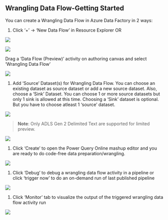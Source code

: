 Wrangling Data Flow-Getting Started
-----------------------------------

You can create a Wrangling Data Flow in Azure Data Factory in 2 ways:

1.  Click ‘+’ -\> ‘New Data Flow’ in Resource Explorer OR

![](media/a3133084ccbf838f479914fa281948b7.png)

![](media/7fcdeb0d75a94c913962c8710631fd5e.png)

Drag a ‘Data Flow (Preview)’ activity on authoring canvas and select ‘Wrangling
Data Flow’

![](media/30aef5e624830254573023dc9b811dd4.png)

1.  Add ‘Source’ Dataset(s) for Wrangling Data Flow. You can choose an existing
    dataset as source dataset or add a new source dataset. Also, choose a ‘Sink’
    Dataset. You can choose 1 or more source datasets but only 1 sink is allowed
    at this time. Choosing a ‘Sink’ dataset is optional. But you have to choose
    atleast 1 ‘source’ dataset.

![](media/6b0b1154c65c9565b58952f8af56e091.png)

>   **Note**: Only ADLS Gen 2 Delimited Text are supported for limited preview.

![](media/bf4ceafb57781dc3c2219391a7260d4f.png)

1.  Click ‘Create’ to open the Power Query Online mashup editor and you are
    ready to do code-free data preparation/wrangling.

![](media/a2d2f300d3039eeb4777ad071f4fb1c4.png)

1.  Click ‘Debug’ to debug a wrangling data flow activity in a pipeline or click
    ‘trigger now’ to do an on-demand run of last published pipeline

![](media/71c56ab34bca16aedd5862c0baffbd99.png)

1.  Click ‘Monitor’ tab to visualize the output of the triggered wrangling data
    flow activity run

![](media/425f9f03e8a8e07cbafc6647a152f55d.png)
